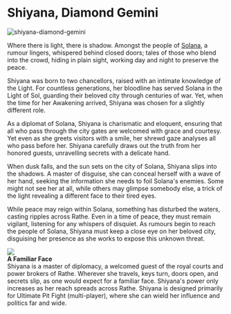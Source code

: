 # Shiyana, Diamond Gemini

![shiyana-diamond-gemini](https://d2hl7maqck52px.cloudfront.net/heroes-of-rathe/shiyana.webp)

Where there is light, there is shadow. Amongst the people of [Solana](../regions/rathe/solana/solana.md), a rumour lingers, whispered behind closed doors; tales of those who blend into the crowd, hiding in plain sight, working day and night to preserve the peace.

Shiyana was born to two chancellors, raised with an intimate knowledge of the Light. For countless generations, her bloodline has served Solana in the Light of Sol, guarding their beloved city through centuries of war. Yet, when the time for her Awakening arrived, Shiyana was chosen for a slightly different role.

As a diplomat of Solana, Shiyana is charismatic and eloquent, ensuring that all who pass through the city gates are welcomed with grace and courtesy. Yet even as she greets visitors with a smile, her shrewd gaze analyses all who pass before her. Shiyana carefully draws out the truth from her honored guests, unravelling secrets with a delicate hand.

When dusk falls, and the sun sets on the city of Solana, Shiyana slips into the shadows. A master of disguise, she can conceal herself with a wave of her hand, seeking the information she needs to foil Solana's enemies. Some might not see her at all, while others may glimpse somebody else, a trick of the light revealing a different face to their tired eyes.

While peace may reign within Solana, something has disturbed the waters, casting ripples across Rathe. Even in a time of peace, they must remain vigilant, listening for any whispers of disquiet. As rumours begin to reach the people of Solana, Shiyana must keep a close eye on her beloved city, disguising her presence as she works to expose this unknown threat.

<div class="hero-container">
  <img src="https://d2hl7maqck52px.cloudfront.net/heroes-of-rathe/a-familiar-face.webp" class="hero-icon" />
  <div class="hero-content">
    <b>A Familiar Face</b><br>
    Shiyana is a master of diplomacy, a welcomed guest of the royal courts and power brokers of Rathe. Wherever she travels, keys turn, doors open, and secrets slip, as one would expect for a familiar face. Shiyana's power only increases as her reach spreads across Rathe. Shiyana is designed primarily for Ultimate Pit Fight (multi-player), where she can wield her influence and politics far and wide.
  </div>
</div>
